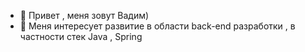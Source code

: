- 👋 Привет ,  меня зовут Вадим)
- 👀 Меня интересует развитие в области back-end разработки , в частности стек Java , Spring

<!---
VadimIvanovS/VadimIvanovS is a ✨ special ✨ repository because its `README.md` (this file) appears on your GitHub profile.
You can click the Preview link to take a look at your changes.
--->

